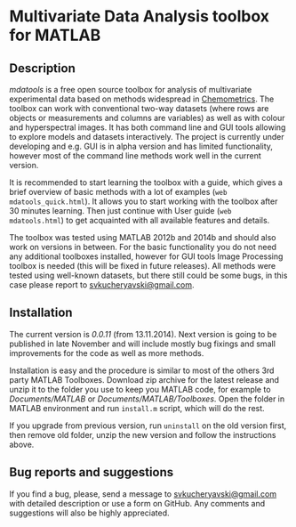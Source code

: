# Multivariate Data Analysis toolbox for MATLAB

## Description ##

_mdatools_ is a free open source toolbox for analysis of multivariate
experimental data based on methods widespread in [Chemometrics](http://en.wikipedia.org/wiki/Chemometrics).
The toolbox can work with conventional two-way datasets (where rows are objects or measurements and
columns are variables) as well as with colour and hyperspectral images. It has both command line
and GUI tools allowing to explore models and datasets interactively. The project is currently under
developing and e.g. GUI is in alpha version and has limited functionality, however most of the
command line methods work well in the current version.

It is recommended to start learning the toolbox with a guide, which gives 
a brief overview of basic methods with a lot of examples (`web mdatools_quick.html`).
It allows you to start working with the toolbox after 30 minutes 
learning. Then just continue with User guide (`web mdatools.html`) to get acquainted with all 
available features and details.

The toolbox was tested using MATLAB 2012b and 2014b and should also work on
versions in between. For the basic functionality you do not need any additional toolboxes
installed, however for GUI tools Image Processing toolbox is needed (this will be fixed in future
releases). All methods were tested using well-known datasets, but there still could be some bugs,
in this case please report to <svkucheryavski@gmail.com>.


## Installation ##

The current version is _0.0.11_ (from 13.11.2014). Next version is going to be published in late
November and will include mostly bug fixings and small improvements for the code as well as
more methods.

Installation is easy and the procedure is similar to most of the others 3rd party MATLAB Toolboxes.
Download zip archive for the latest release and unzip it to the folder you use to keep you MATLAB code,
for example to _Documents/MATLAB_ or _Documents/MATLAB/Toolboxes_. Open the folder in MATLAB
environment and run `install.m` script, which will do the rest.

If you upgrade from previous version, run `uninstall` on the old version first, then remove old
folder, unzip the new version and follow the instructions above.

## Bug reports and suggestions ##

If you find a bug, please, send a message to [svkucheryavski@gmail.com](mailto:svkucheryavski@gmail.com)
with detailed description or use a form on GitHub. Any comments and suggestions will also be
highly appreciated.
